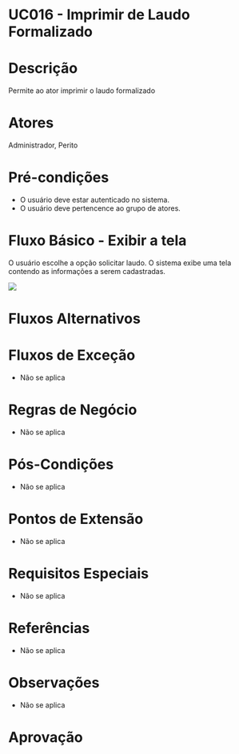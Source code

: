 
# UC016 - Imprimir de Laudo Formalizado

# Descrição

Permite ao ator imprimir o laudo formalizado

# Atores

Administrador, Perito


# Pré-condições

- O usuário deve estar autenticado no sistema.
- O usuário deve pertencence ao grupo de atores.

# Fluxo Básico - Exibir a tela

O usuário escolhe a opção solicitar laudo.
O sistema exibe uma tela contendo as informações a serem cadastradas.

[![](https://img.plantuml.biz/plantuml/svg/jLJHQjim57qt-1yktPjOOi-knn9AwUPqfP0iWUwjjA19IYPgMKQI7xgqFxBNFGm6UzmNvCTsvQHTwgHPzZ09WoNVS-xHlSSAWnFhg76M5YuCZgoxBSHn6FZbGDAPeGhcOG3mZhARcT5roNDTQ0ClfgznPc5mZwZe4NOZoufw4Ayaf74S1awwGi2vgenKqa11QwvXgesYXVn2kGw3pu9oOU3jQJuUXS5KQuUh2scTK1IuW8amYvzCKXXDHcTtOS1evQGk8TUd3w3v4VEg-aRmOwyMbgANOtuDX9oNJSx5zyKlOU5C62ej8N-2_EW-NSwl2HbwkVrs8259cgIT96j_m69iSiWdgV7qJGqsEGV2CYCnx1j-x0FJfHNC2LSRe5nMqZ9Ppa0Kqhq4AxXd4hAsIlETno3a8nRICmwr4GfaPMliJzD5AnrG9HpSOTY5ewwsFd152zY1Ifk_i0-eQzgKKqwjCuts-5KK7qP9d6J8lDQRLNI1Ld2Y2KoYE6i2DxAqymmrQoopjK2TzH9ri4XTJ8oWnTV2IRGHsXbR_WXDtaHnkjINnFqqs-ZYZXCtTa9FIgSt79HcXscM7cOeuVbYjo1fcg2Ru1yWU-WRCstCuaU9lmsw5mXMuu3pIAde5iT1Ys4dtv9m8ChQistv6xQZ_224VD0A6msOVz_JFKkLJzvx9gJgzNhTrTFfzVQ3Zp_P5Nf_8Pxi_mDQUskzMRskxQm5p-7ouLQzmfoNEIsPAAYvQYuXF_7bH9JSt-M_0G00)](https://editor.plantuml.com/uml/jLJHQjim57qt-1yktPjOOi-knn9AwUPqfP0iWUwjjA19IYPgMKQI7xgqFxBNFGm6UzmNvCTsvQHTwgHPzZ09WoNVS-xHlSSAWnFhg76M5YuCZgoxBSHn6FZbGDAPeGhcOG3mZhARcT5roNDTQ0ClfgznPc5mZwZe4NOZoufw4Ayaf74S1awwGi2vgenKqa11QwvXgesYXVn2kGw3pu9oOU3jQJuUXS5KQuUh2scTK1IuW8amYvzCKXXDHcTtOS1evQGk8TUd3w3v4VEg-aRmOwyMbgANOtuDX9oNJSx5zyKlOU5C62ej8N-2_EW-NSwl2HbwkVrs8259cgIT96j_m69iSiWdgV7qJGqsEGV2CYCnx1j-x0FJfHNC2LSRe5nMqZ9Ppa0Kqhq4AxXd4hAsIlETno3a8nRICmwr4GfaPMliJzD5AnrG9HpSOTY5ewwsFd152zY1Ifk_i0-eQzgKKqwjCuts-5KK7qP9d6J8lDQRLNI1Ld2Y2KoYE6i2DxAqymmrQoopjK2TzH9ri4XTJ8oWnTV2IRGHsXbR_WXDtaHnkjINnFqqs-ZYZXCtTa9FIgSt79HcXscM7cOeuVbYjo1fcg2Ru1yWU-WRCstCuaU9lmsw5mXMuu3pIAde5iT1Ys4dtv9m8ChQistv6xQZ_224VD0A6msOVz_JFKkLJzvx9gJgzNhTrTFfzVQ3Zp_P5Nf_8Pxi_mDQUskzMRskxQm5p-7ouLQzmfoNEIsPAAYvQYuXF_7bH9JSt-M_0G00)

# Fluxos Alternativos


# Fluxos de Exceção

- Não se aplica

# Regras de Negócio

- Não se aplica

# Pós-Condições

- Não se aplica

# Pontos de Extensão

- Não se aplica

# Requisitos Especiais

- Não se aplica

# Referências

- Não se aplica

# Observações

- Não se aplica

# Aprovação

